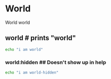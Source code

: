 # World

World
world

## world # prints "world"

```bash
echo "i am world"
```

### world:hidden ## Doesn't show up in help

```bash
echo "i am world-hidden"
```
